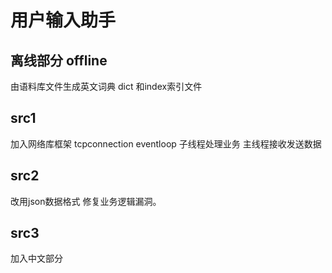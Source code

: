 # 用户输入助手

## 离线部分 offline

由语料库文件生成英文词典 dict 和index索引文件

## src1 

加入网络库框架 tcpconnection eventloop  子线程处理业务 主线程接收发送数据

## src2

改用json数据格式 修复业务逻辑漏洞。

## src3

加入中文部分 


